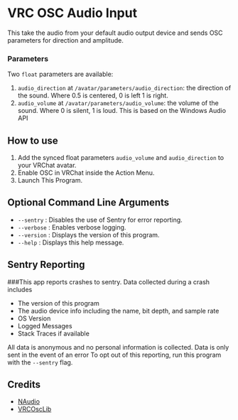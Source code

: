 ﻿# VRC OSC Audio Input

This take the audio from your default audio output device and sends OSC parameters for direction and amplitude.

### Parameters

Two `float` parameters are available:

1) `audio_direction` at `/avatar/parameters/audio_direction`: the direction of the sound. Where 0.5 is centered, 0 is left 1 is right.
2) `audio_volume` at `/avatar/parameters/audio_volume`: the volume of the sound. Where 0 is silent, 1 is loud. This is based on the Windows Audio API

## How to use

1) Add the synced float parameters `audio_volume` and `audio_direction` to your VRChat avatar.
2) Enable OSC in VRChat inside the Action Menu.
3) Launch This Program.

## Optional Command Line Arguments

- `--sentry` : Disables the use of Sentry for error reporting.
- `--verbose` : Enables verbose logging.
- `--version` : Displays the version of this program.
- `--help` : Displays this help message.

## Sentry Reporting

###This app reports crashes to sentry. Data collected during a crash includes

- The version of this program
- The audio device info including the name, bit depth, and sample rate
- OS Version
- Logged Messages
- Stack Traces if available

All data is anonymous and no personal information is collected. 
Data is only sent in the event of an error 
To opt out of this reporting, run this program with the `--sentry` flag.

## Credits

* [NAudio](https://github.com/naudio/NAudio)
* [VRCOscLib](https://github.com/ChanyaVRC/VRCOscLib)
